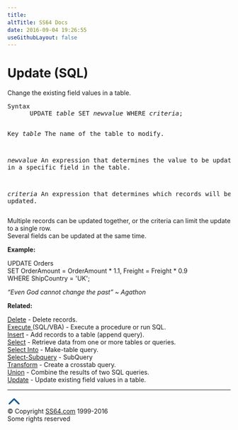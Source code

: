 ```yaml
---
title:
altTitle: SS64 Docs
date: 2016-09-04 19:26:55
useGithubLayout: false
---
```

<!-- #BeginLibraryItem "/Library/head_access.lbi" --><!-- #EndLibraryItem --><h1>Update (SQL) </h1>
<p> Change the existing field values in a table.</p>
<pre>Syntax
      UPDATE <i>table</i> SET <i>newvalue</i> WHERE <i>criteria</i>;

Key
  <i>table</i>     The name of the table to modify.

  <i>newvalue</i>  An expression that determines the value to be
            updated in a specific field in the table.

  <i>criteria</i>  An expression that determines which records
            will be updated.</pre>
<p>Multiple records can be updated together, or the criteria can limit the update to a single row.<br>
Several fields can be updated at the same time.</p>
<p><b>Example:</b></p>
<p class="code">UPDATE Orders <br>
SET OrderAmount = OrderAmount * 1.1, Freight = Freight * 0.9 <br>
WHERE ShipCountry = 'UK';</p>
<p class="quote"><i>“Even God cannot change the past” ~ Agathon</i></p>
<p><b>Related:</b></p>
<p><a href="delete.html">Delete</a>  - Delete records.<br>
<a href="execute.html">Execute </a>(SQL/VBA) - Execute a procedure or run SQL.<br>
<a href="insert.html">Insert</a>  - Add records to a table (append query).<br>
<a href="select.html">Select</a>  - Retrieve data from one or more tables or queries.<br>
<a href="select-into.html">Select Into</a>  - Make-table query.<br>
<a href="select-subquery.html">Select-Subquery</a> - SubQuery<br>
<a href="transform.html">Transform</a> - Create a crosstab query.<br>
<a href="union.html">Union</a>  - Combine the results of two SQL queries.<br>
<a href="update.html">Update</a> - Update existing field values in a table.</p><!-- #BeginLibraryItem "/Library/foot_access.lbi" --><p>
<!-- access -->

<hr>
<div id="bl" class="footer"><a href="update.html#"><img src="../images/top.png" width="30" height="22" alt="Back to the Top"></a></div>
<div id="br" class="footer, tagline">© Copyright <a href="http://ss64.com/">SS64.com</a> 1999-2016<br>
Some rights reserved</div><!-- #EndLibraryItem -->

